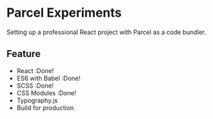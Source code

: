 # Parcel Experiments

Setting up a professional React project with Parcel as a code bundler.

## Feature

- React :Done!
- ES6 with Babel :Done!
- SCSS :Done!
- CSS Modules :Done!
- Typography.js
- Build for production